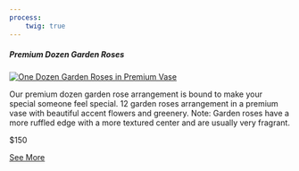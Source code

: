 ```yaml
---
process:
    twig: true
---
```

<div class="col-12 col-lg-4 col-xl-3 text-center pb-5">
	<div class="product rounded">
	<h5 class="h2 heading text-weight-bold">Premium Dozen Garden Roses</h5>
	<a href="shop/premium-dozen-garden-roses"><img class="pt-3 pb-3 img-fluid" src="{{ url('/shop/dozen-garden-001.jpg')|absolute_url }}" alt="One Dozen Garden Roses in Premium Vase"></a>
	<p>Our premium dozen garden rose arrangement is bound to make your special someone feel special. 12 garden roses arrangement in a premium vase with beautiful accent flowers and greenery. Note: Garden roses have a more ruffled edge with a more textured center and are usually very fragrant.</p>
	<p>$150</p>
	<a class="btn btn-primary btn-lg text-white" href="shop/premium-dozen-garden-roses">See More</a>
	</div>
</div>